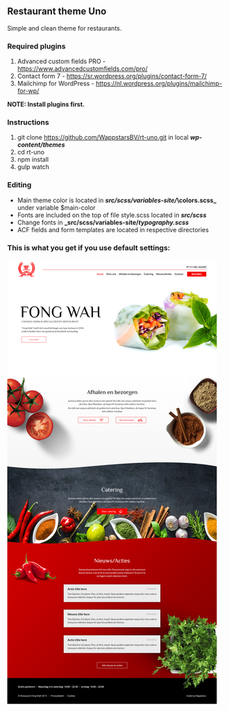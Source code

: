 ## Restaurant theme Uno
Simple and clean theme for restaurants.

### Required plugins
1. Advanced custom fields PRO - https://www.advancedcustomfields.com/pro/
2. Contact form 7 - https://sr.wordpress.org/plugins/contact-form-7/
3. Mailchimp for WordPress - https://nl.wordpress.org/plugins/mailchimp-for-wp/

**NOTE: Install plugins first.**

### Instructions
1. git clone https://github.com/WappstarsBV/rt-uno.git in local **_wp-content/themes_**
2. cd rt-uno
3. npm install
4. gulp watch

### Editing
* Main theme color is located in **_src/scss/variables-site/_\colors.scss_** under variable $main-color
* Fonts are included on the top of file style.scss located in **_src/scss_**
* Change fonts in **_src/scss/variables-site/_typography.scss_**
* ACF fields and form templates are located in respective directories

### This is what you get if you use default settings:

![Alt text](homepage.jpg?raw=true "Homepage")